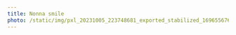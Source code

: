 ```yaml
---
title: Nonna smile
photo: /static/img/pxl_20231005_223748681_exported_stabilized_1696556764321.gif
---
```

